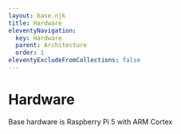 ```yaml
---
layout: base.njk
title: Hardware
eleventyNavigation:
  key: Hardware
  parent: Architecture
  order: 1
eleventyExcludeFromCollections: false
---
```


# Hardware

Base hardware is Raspberry Pi 5 with ARM Cortex 